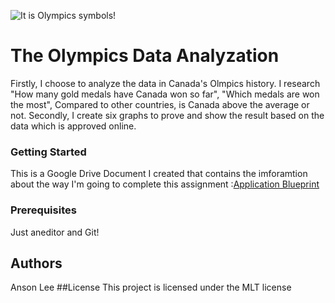 ![It is Olympics symbols!](Olympics.jpeg "The symbol")

# The Olympics Data Analyzation

Firstly, I choose to analyze the data in Canada's Olmpics history. I research "How many gold medals have Canada won so far", "Which medals are won the most", Compared to other countries, is Canada above the average or not. Secondly, I create six graphs to prove and show the result based on the data which is approved online.

### Getting Started 
This is a Google Drive Document I created that contains the imforamtion about the way I'm going to complete this assignment :[Application Blueprint](https://docs.google.com/document/d/11ZiCVV-Bvr4uOeM_Z9o1tVKTQJefQwphrIGBLG_VjRo/edit)


### Prerequisites 
Just aneditor and Git!

## Authors
Anson Lee
##License 
This project is licensed under the MLT license 